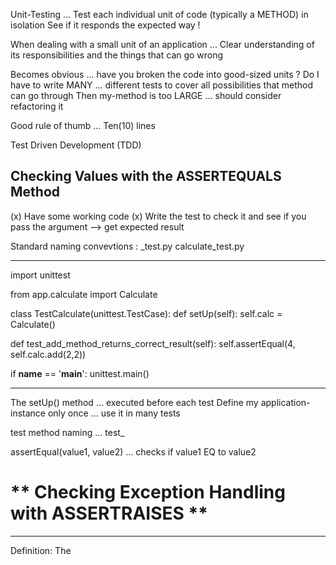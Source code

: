 Unit-Testing ... Test each individual unit of code (typically a METHOD) in isolation
                 See if it responds the expected way !

When dealing with a small unit of an application ... Clear understanding of its responsibilities and the things that can go wrong 

Becomes obvious ... have you broken the code into good-sized units ?
  Do I have to write MANY ... different tests to cover all possibilities that method can go through 
    Then my-method is too LARGE ... should consider refactoring it 

Good rule of thumb ... Ten(10) lines

Test Driven Development (TDD)

Checking Values with the ASSERTEQUALS Method
--------------------------------------------
(x) Have some working code 
(x) Write the test to check it and see if you pass the argument --> get expected result

Standard naming convevtions : <Class-name-under-test>_test.py
calculate_test.py

********************************************************
import unittest

from app.calculate import Calculate

class TestCalculate(unittest.TestCase):
  def setUp(self):
    self.calc = Calculate()

  def test_add_method_returns_correct_result(self):
    self.assertEqual(4, self.calc.add(2,2))

if __name__ == '__main__':
  unittest.main()

********************************************************

The setUp() method ... executed before each test 
  Define my application-instance only once ... use it in many tests

test method naming ... test_<what-it-does>

assertEqual(value1, value2) ... checks if value1 EQ to value2

# ** Checking Exception Handling with ASSERTRAISES **
---------------------------------------------
Definition:
  The <assert>